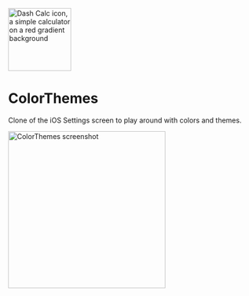 <img width="128" alt="Dash Calc icon, a simple calculator on a red gradient background" src="https://github.com/bikrrr/ColorThemes/assets/2607653/b5db142a-7f52-4dae-84ea-336093334072">

# ColorThemes
Clone of the iOS Settings screen to play around with colors and themes.

<img width="320" alt="ColorThemes screenshot" src="https://github.com/bikrrr/ColorThemes/assets/2607653/c13390fc-a29b-48ef-b4e9-eaec2d3a9978">
